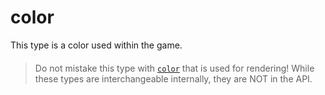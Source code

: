 # color

This type is a color used within the game.

> ####
>
> Do not mistake this type with [`color`](https://lua.fatality.win/rcolor.html) that is used for rendering! While these types are interchangeable internally, they are NOT in the API.
